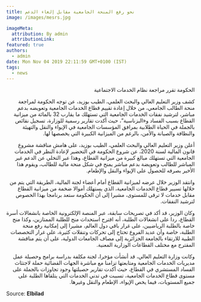 ```yaml
---
title: نحو رفع المنحة الجامعية مقابل إلغاء الدعم
image: /images/mesrs.jpg

imageMeta:
  attribution: By admin
  attributionLink:
featured: true
authors:
  - admin
date: Mon Nov 04 2019 22:11:59 GMT+0100 (IST)
tags:
  - news
---
```

<p dir="rtl" lang="ar">
الحكومة تقرر مراجعة نظام الخدمات الاجتماعية
</p>

<p dir="rtl" lang="ar">
 كشف وزير التعليم العالي والبحث العلمي، الطيب بوزيد، عن توجه الحكومة لمراجعة منحة الطالب الجامعي، من خلال إعادة تقييم قطاع الخدمات الجامعية وتعويضه بدعم مباشر، لترشيد نفقات الخدمات الجامعية التي تستهلك ما يقارب 32 بالمائة من ميزانية القطاع بسبب الفساد و«البزناسية”، حيث أكدت تقارير رسمية للوزارة، تسجيل  نقائص بالجملة في الحياة الطلابية بمرافق المؤسسات الجامعية في الإيواء والنقل والتهيئة والنظافة والصيانة والأمن، بالرغم من الميزانية الكبيرة التي يخصصها لها.
</p>

<p dir="rtl" lang="ar">
 أعلن وزير التعليم العالي والبحث العلمي، الطيب بوزيد، على هامش مناقشة مشروع قانون المالية لسنة 2020، عن شروع الحكومة في التحضير لإعادة النظر في الخدمات الجامعية التي تستهلك مبالغ كبيرة من ميزانية القطاع، وهذا عبر التخلي عن الدعم غير المباشر للطالب وتعويضة بدعم مباشر يمنح في شكل منحة مالية للطالب، ويقوم هذا الأخير بصرفه للحصول على الإيواء والنقل والإطعام.
</p>

<p dir="rtl" lang="ar">
 وانتقد الوزير خلال عرضه لميزانية القطاع أمام أعضاء لجنة المالية، الطريقة التي يتم من خلالها تسيير قطاع الخدمات الجامعية، الذي يستهلك أموالا ضخمة من ميزانية القطاع مقابل خدمات لا ترقى للمستوى، مشيرا إلى أن الحكومة ستعد برنامجا بهذا الخصوص لترشيد النفقات.
</p>

<p dir="rtl" lang="ar">
 وكان الوزير، قد أكد في تصريحات سابقة، عبر المنصة الإلكترونية الخاصة بانشغالات أسرة القطاع، ردا على انشغالات الطلبة، أنه اقترح استحداث منح للطلبة الممتازين، وكذا منح خاصة بالطلبة الرياضيين، على غرار باقي دول العالم، مشيرا إلى إمكانية رفع منحة الطلبة، خاصة وأن عديد الفروع تحتاج إلى تحركات وتنقلات كثيرة، على غرار التخصصات الطبية للارتقاء بالجامعة الجزائرية إلى مصاف الجامعات الدولية، على أن يتم مناقشة المقترح مع مختلف القطاعات الوزارية المعنية.
</p>

<p dir="rtl" lang="ar">
 وكانت وزارة التعليم العالي، قد أنشأت مؤخرا، لجنة مكلفة بدراسة برامج وحصيلة عمل مديريات الخدمات الجامعية ومتابعتها تزامنا مع مباشرة الجهات القضائية حملة لاجتثاث الفساد المستشري في القطاع، حيث أكدت تقارير حصيلتها وجود تجاوزات بالجملة على مستوى قطاع الخدمات الجامعية، تسببت في تدني الخدمات التي يتلقاها الطلبة على جميع المستويات، فيما يخص الإيواء، الإطعام والنقل وغيرها.  
</p>

 Source: **Elbilad**
